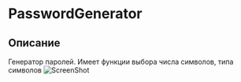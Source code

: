 # PasswordGenerator
## Описание
Генератор паролей. Имеет функции выбора числа символов, типа символов
![ScreenShot](img/GeneratorPas.png)
